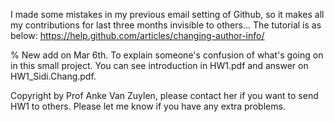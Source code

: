 I made some mistakes in my previous email setting of Github, so it makes all my contributions for last three months invisible to others...
The tutorial is as below:
https://help.github.com/articles/changing-author-info/

% New add on Mar 6th.
To explain someone's confusion of what's going on in this small project. You can see introduction in HW1.pdf and answer on HW1_Sidi.Chang.pdf.

Copyright by Prof Anke Van Zuylen, please contact her if you want to send HW1 to others. Please let me know if you have any extra problems.
